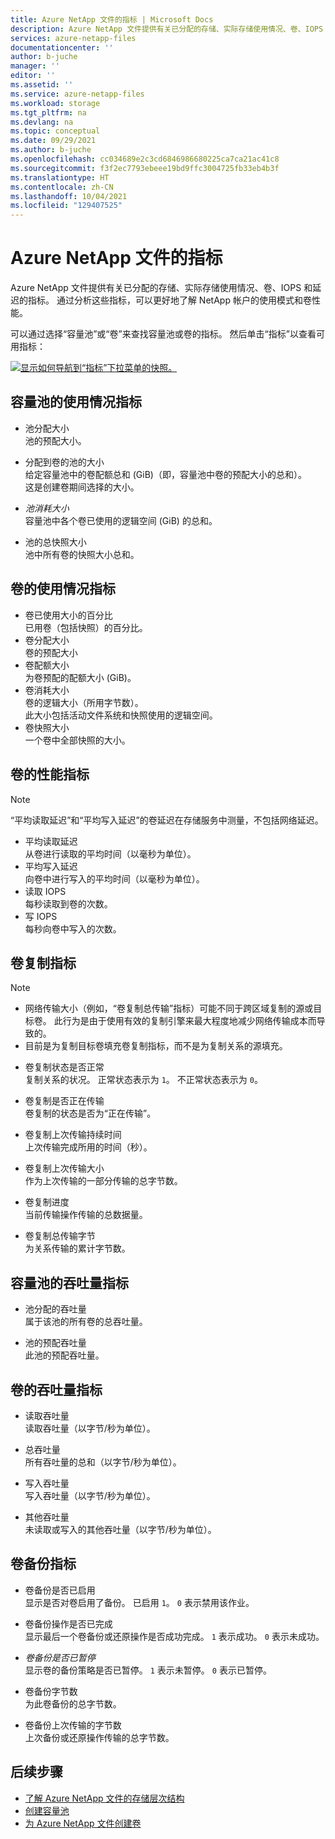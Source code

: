 ```yaml
---
title: Azure NetApp 文件的指标 | Microsoft Docs
description: Azure NetApp 文件提供有关已分配的存储、实际存储使用情况、卷、IOPS 和延迟的指标。 使用这些指标来了解使用量和性能。
services: azure-netapp-files
documentationcenter: ''
author: b-juche
manager: ''
editor: ''
ms.assetid: ''
ms.service: azure-netapp-files
ms.workload: storage
ms.tgt_pltfrm: na
ms.devlang: na
ms.topic: conceptual
ms.date: 09/29/2021
ms.author: b-juche
ms.openlocfilehash: cc034689e2c3cd6846986680225ca7ca21ac41c8
ms.sourcegitcommit: f3f2ec7793ebeee19bd9ffc3004725fb33eb4b3f
ms.translationtype: HT
ms.contentlocale: zh-CN
ms.lasthandoff: 10/04/2021
ms.locfileid: "129407525"
---
```

# <a name="metrics-for-azure-netapp-files"></a>Azure NetApp 文件的指标

Azure NetApp 文件提供有关已分配的存储、实际存储使用情况、卷、IOPS 和延迟的指标。 通过分析这些指标，可以更好地了解 NetApp 帐户的使用模式和卷性能。  

可以通过选择“容量池”或“卷”来查找容量池或卷的指标。   然后单击“指标”以查看可用指标： 

[ ![显示如何导航到“指标”下拉菜单的快照。](../media/azure-netapp-files/metrics-navigate-volume.png) ](../media/azure-netapp-files/metrics-navigate-volume.png#lightbox)

## <a name="usage-metrics-for-capacity-pools"></a><a name="capacity_pools"></a>容量池的使用情况指标

- 池分配大小   
    池的预配大小。

- 分配到卷的池的大小  
    给定容量池中的卷配额总和 (GiB)（即，容量池中卷的预配大小的总和）。  
    这是创建卷期间选择的大小。  

- *池消耗大小*  
    容量池中各个卷已使用的逻辑空间 (GiB) 的总和。  

- 池的总快照大小    
    池中所有卷的快照大小总和。

## <a name="usage-metrics-for-volumes"></a><a name="volumes"></a>卷的使用情况指标

- 卷已使用大小的百分比    
    已用卷（包括快照）的百分比。  
- 卷分配大小   
    卷的预配大小
- 卷配额大小    
    为卷预配的配额大小 (GiB)。   
- 卷消耗大小   
    卷的逻辑大小（所用字节数）。  
    此大小包括活动文件系统和快照使用的逻辑空间。  
- 卷快照大小   
   一个卷中全部快照的大小。  

## <a name="performance-metrics-for-volumes"></a>卷的性能指标

> [!NOTE] 
> “平均读取延迟”和“平均写入延迟”的卷延迟在存储服务中测量，不包括网络延迟。

- 平均读取延迟   
    从卷进行读取的平均时间（以毫秒为单位）。
- 平均写入延迟   
    向卷中进行写入的平均时间（以毫秒为单位）。
- 读取 IOPS   
    每秒读取到卷的次数。
- 写 IOPS   
    每秒向卷中写入的次数。

## <a name="volume-replication-metrics"></a><a name="replication"></a>卷复制指标

> [!NOTE] 
> * 网络传输大小（例如，“卷复制总传输”指标）可能不同于跨区域复制的源或目标卷。 此行为是由于使用有效的复制引擎来最大程度地减少网络传输成本而导致的。
> * 目前是为复制目标卷填充卷复制指标，而不是为复制关系的源填充。

- 卷复制状态是否正常   
    复制关系的状况。 正常状态表示为 `1`。 不正常状态表示为 `0`。

- 卷复制是否正在传输    
    卷复制的状态是否为“正在传输”。 

- 卷复制上次传输持续时间   
    上次传输完成所用的时间（秒）。 

- 卷复制上次传输大小    
    作为上次传输的一部分传输的总字节数。 

- 卷复制进度    
    当前传输操作传输的总数据量。 

- 卷复制总传输字节   
    为关系传输的累计字节数。 

## <a name="throughput-metrics-for-capacity-pools"></a>容量池的吞吐量指标   

* 池分配的吞吐量    
    属于该池的所有卷的总吞吐量。
    
* 池的预配吞吐量   
    此池的预配吞吐量。


## <a name="throughput-metrics-for-volumes"></a>卷的吞吐量指标   

* 读取吞吐量   
    读取吞吐量（以字节/秒为单位）。
    
* 总吞吐量   
    所有吞吐量的总和（以字节/秒为单位）。

* 写入吞吐量    
    写入吞吐量（以字节/秒为单位）。

* 其他吞吐量   
    未读取或写入的其他吞吐量（以字节/秒为单位）。

## <a name="volume-backup-metrics"></a>卷备份指标  

* 卷备份是否已启用   
    显示是否对卷启用了备份。 已启用 `1`。 `0` 表示禁用该作业。

* 卷备份操作是否已完成   
    显示最后一个卷备份或还原操作是否成功完成。  `1` 表示成功。 `0` 表示未成功。

* *卷备份是否已暂停*   
    显示卷的备份策略是否已暂停。  `1` 表示未暂停。 `0` 表示已暂停。

* 卷备份字节数   
    为此卷备份的总字节数。

* 卷备份上次传输的字节数   
    上次备份或还原操作传输的总字节数。  

## <a name="next-steps"></a>后续步骤

* [了解 Azure NetApp 文件的存储层次结构](azure-netapp-files-understand-storage-hierarchy.md)
* [创建容量池](azure-netapp-files-set-up-capacity-pool.md)
* [为 Azure NetApp 文件创建卷](azure-netapp-files-create-volumes.md)

